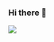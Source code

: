 ### Hi there 👋

![](http://github-profile-summary-cards.vercel.app/api/cards/profile-details?username=antonysan&theme=default)
